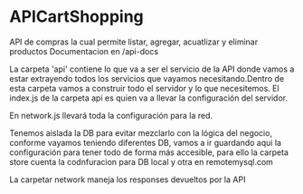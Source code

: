 # APICartShopping
API de compras la cual permite listar, agregar, acuatlizar y eliminar productos
Documentacion en /api-docs

La carpeta 'api' contiene lo que va a ser el servicio de la API donde vamos a estar extrayendo todos los servicios que vayamos necesitando.Dentro de esta carpeta vamos a construir todo el servidor y lo que necesitemos. 
El index.js de la carpeta api es quien va a llevar la configuración del servidor.

En network.js llevará toda la configuración para la red.

Tenemos aislada la DB para evitar mezclarlo con la lógica del negocio, conforme vayamos teniendo diferentes DB, vamos a ir guardando aqui la configuración para tener todo de forma más accesible, para ello la carpeta store cuenta la codnfuracion para DB local y otra en remotemysql.com 

La carpetar network maneja los responses devueltos por la API




